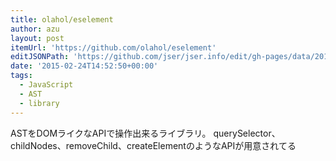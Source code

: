 ```yaml
---
title: olahol/eselement
author: azu
layout: post
itemUrl: 'https://github.com/olahol/eselement'
editJSONPath: 'https://github.com/jser/jser.info/edit/gh-pages/data/2015/02/index.json'
date: '2015-02-24T14:52:50+00:00'
tags:
  - JavaScript
  - AST
  - library
---
```

ASTをDOMライクなAPIで操作出来るライブラリ。
querySelector、childNodes、removeChild、createElementのようなAPIが用意されてる
